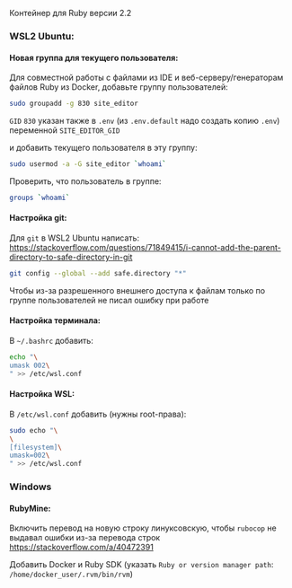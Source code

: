 Контейнер для Ruby версии 2.2

### WSL2 Ubuntu:

#### Новая группа для текущего пользователя:

Для совместной работы с файлами из IDE и веб-серверу/генераторам файлов Ruby из Docker, добавьте группу пользователей:
```bash
sudo groupadd -g 830 site_editor
```
`GID` `830` указан также в `.env` (из `.env.default` надо создать копию `.env`) переменной `SITE_EDITOR_GID`

и добавить текущего пользователя в эту группу:
```bash
sudo usermod -a -G site_editor `whoami`
```

Проверить, что пользователь в группе:
```bash
groups `whoami`
```

#### Настройка git:

Для `git` в WSL2 Ubuntu написать:
https://stackoverflow.com/questions/71849415/i-cannot-add-the-parent-directory-to-safe-directory-in-git
```bash
git config --global --add safe.directory "*"
```
Чтобы из-за разрешенного внешнего доступа к файлам только по группе пользователей не писал ошибку при работе

#### Настройка терминала:
В `~/.bashrc` добавить:
```bash
echo "\
umask 002\
" >> /etc/wsl.conf
```

#### Настройка WSL:
В `/etc/wsl.conf` добавить (нужны root-права):
```bash
sudo echo "\
\
[filesystem]\
umask=002\
" >> /etc/wsl.conf
```

### Windows

#### RubyMine:

Включить перевод на новую строку линуксовскую, чтобы `rubocop` не выдавал ошибки из-за перевода строк
https://stackoverflow.com/a/40472391

Добавить Docker и Ruby SDK (указать `Ruby or version manager path`: `/home/docker_user/.rvm/bin/rvm`)